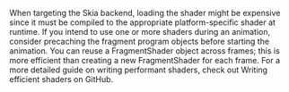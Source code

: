 When targeting the Skia backend,
loading the shader might be expensive since it
must be compiled to the appropriate
platform-specific shader at runtime.
If you intend to use one or more shaders during an animation,
consider precaching the fragment program objects before
starting the animation.
You can reuse a FragmentShader object across frames;
this is more efficient than creating a new
FragmentShader for each frame.
For a more detailed guide on writing performant shaders,
check out Writing efficient shaders on GitHub.
